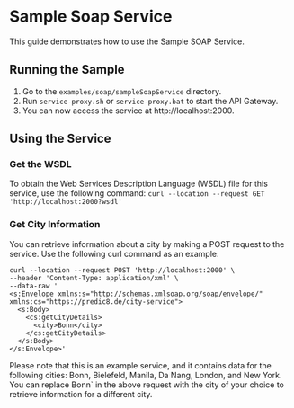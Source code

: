# Sample Soap Service

This guide demonstrates how to use the Sample SOAP Service.

## Running the Sample 

1. Go to the `examples/soap/sampleSoapService` directory.
2. Run `service-proxy.sh` or `service-proxy.bat` to start the API Gateway.
3. You can now access the service at http://localhost:2000.

## Using the Service 
### Get the WSDL
To obtain the Web Services Description Language (WSDL) file for this service, use the following command:
`curl --location --request GET 'http://localhost:2000?wsdl'`

### Get City Information
You can retrieve information about a city by making a POST request to the service. Use the following curl command as an example:
```
curl --location --request POST 'http://localhost:2000' \
--header 'Content-Type: application/xml' \
--data-raw '
<s:Envelope xmlns:s="http://schemas.xmlsoap.org/soap/envelope/" xmlns:cs="https://predic8.de/city-service">
  <s:Body>
    <cs:getCityDetails>
      <city>Bonn</city>
    </cs:getCityDetails>
  </s:Body>
</s:Envelope>'
``` 
Please note that this is an example service, and it contains data for the following cities: 
Bonn, Bielefeld, Manila, Da Nang, London, and New York. You can replace Bonn` 
in the above request with the city of your choice to retrieve information for a different city.